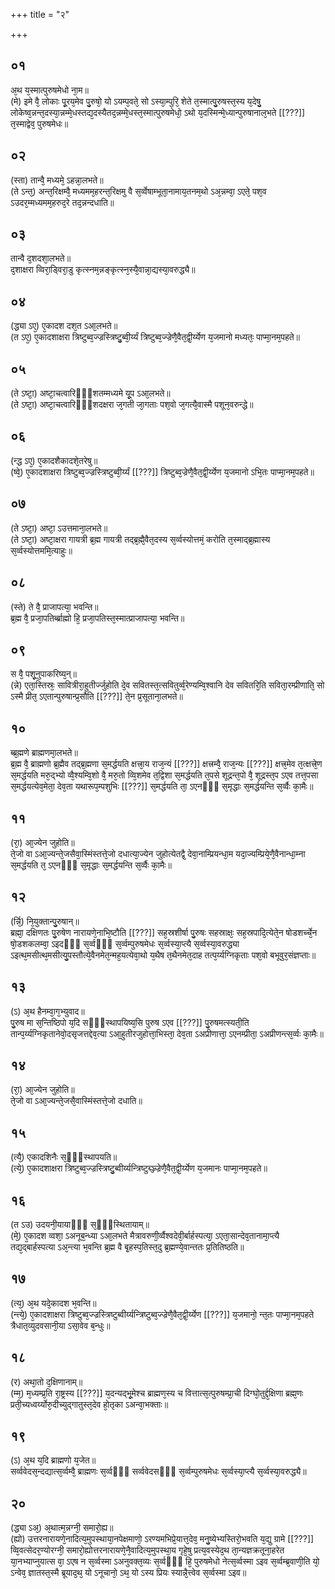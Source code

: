 +++
title = "२"

+++
## ०१
अ᳘थ य᳘स्मात्पुरुषमेधो ना᳘म॥  
(मे) इमे वै᳘ लोकाः पू᳘रय᳘मेव पु᳘रुषो᳘ यो ऽयम्प᳘वते᳘ सो ऽस्या᳘म्पुरि᳘ शेते त᳘स्मात्पु᳘रुषस्त᳘स्य य᳘देषु᳘ लोकेष्व᳘न्नन्त᳘दस्या᳘न्नम्मे᳘धस्तद्य᳘दस्यैतद᳘न्नम्मे᳘धस्त᳘स्मात्पुरुषमेधो᳘ ऽथो य᳘दस्मिन्मे᳘ध्यान्पुरुषानाल᳘भते [[???]] त᳘स्माद्वेव᳘ पुरुषमेधः॥  
## ०२
(स्ता) तान्वै᳘ मध्यमे᳘ ऽहन्ना᳘लभते॥  
(ते ऽन्त᳘) अन्त᳘रिक्षम्वै᳘ मध्यमम᳘हरन्त᳘रिक्षमु वै स᳘र्व्वेषाम्भूता᳘नामाय᳘तनम᳘थो ऽअ᳘न्नम्वा᳘ ऽएते᳘ पश᳘व ऽउदर᳘म्मध्यमम᳘हरुद᳘रे तद᳘न्नन्दधाति॥  
## ०३
तान्वै द᳘शदशा᳘लभते॥  
द᳘शाक्षरा व्विरा᳘ड्विरा᳘डु कृत्स्नम᳘न्नङ्कृत्स्न᳘स्यै᳘वान्ना᳘द्यस्या᳘वरुद्ध्यै॥  
## ०४
(द्ध्या ऽए᳘) ए᳘कादश दश᳘त ऽआ᳘लभते॥  
(त ऽए᳘) ए᳘कादशाक्षरा त्रिष्टुब्व᳘ज्ज्रस्त्रिष्टु᳘ब्वी᳘र्य्यं त्रिष्टुब्व᳘ज्ज्रेणै᳘वैत᳘द्वी᳘र्य्येण य᳘जमानो मध्यतः᳘ पाप्मा᳘नम᳘पहते॥  
## ०५
(ते ऽष्टा᳘) अष्टा᳘चत्वारिᳫँ᳭शतम्मध्यमे यू᳘प ऽआ᳘लभते॥  
(ते ऽष्टा᳘) अष्टा᳘चत्वारिᳫँ᳭शदक्षरा ज᳘गती जा᳘गताः पश᳘वो ज᳘गत्यै᳘वास्मै पशून᳘वरुन्द्धे॥  
## ०६
(न्द्ध ऽए᳘) ए᳘कादशैकादशे᳘तरेषु॥  
(ष्वे᳘) ए᳘कादशाक्षरा त्रिष्टुब्व᳘ज्ज्रस्त्रिष्टुब्वी᳘र्य्यं [[???]] त्रिष्टुब्व᳘ज्रेणै᳘वैत᳘द्वी᳘र्य्येण य᳘जमानो ऽभि᳘तः पाप्मा᳘नम᳘पहते॥  
## ०७
(ते ऽष्टा᳘) अष्टा᳘ ऽउत्तमाना᳘लभते॥  
(ते ऽष्टा᳘) अष्टा᳘क्षरा गायत्री ब्र᳘ह्म गायत्री तद्ब्र᳘ह्मै᳘वैत᳘दस्य स᳘र्व्वस्योत्तमं᳘ करोति त᳘स्माद्ब्र᳘ह्मास्य स᳘र्व्वस्योत्तममि᳘त्याहुः॥  
## ०८
(स्ते) ते वै᳘ प्राजापत्या᳘ भवन्ति॥  
ब्र᳘ह्म वै᳘ प्रजा᳘पतिर्ब्ब्राह्मो हि᳘ प्रजा᳘पतिस्त᳘स्मात्प्राजापत्या᳘ भवन्ति॥  
## ०९
स वै᳘ पशू᳘नुपाकरिष्य᳘न्॥  
(न्ने) एता᳘स्तिस्रः᳘ सावित्रीरा᳘हुतीर्ज्जुहोति दे᳘व सवितस्त᳘त्सवितुर्व्व᳘रेण्यम्वि᳘श्वानि देव सवितरि᳘ति सविता᳘रम्प्रीणाति᳘ सो ऽस्मै प्रीत᳘ ऽएतान्पुरुषान्प्र᳘सौति [[???]] ते᳘न प्र᳘सूताना᳘लभते॥  
## १०
ब्ब्र᳘ह्मणे ब्राह्मणमा᳘लभते॥  
ब्र᳘ह्म वै᳘ ब्राह्मणो ब्र᳘ह्मैव तद्ब्र᳘ह्मणा स᳘मर्द्धयति क्षत्त्रा᳘य राज᳘न्यं [[???]] क्षत्त्रम्वै᳘ राज᳘न्यः [[???]] क्षत्त्र᳘मेव त᳘त्क्षत्त्रे᳘ण स᳘मर्द्धयति मरु᳘द्भ्यो व्वै᳘श्यम्वि᳘शो वै᳘ मरु᳘तो व्वि᳘शमेव त᳘द्विशा स᳘मर्द्धयति त᳘पसे शूद्रन्त᳘पो वै᳘ शूद्रस्त᳘प ऽएव तत्त᳘पसा स᳘मर्द्धयत्येव᳘मेता᳘ देव᳘ता यथारूप᳘म्पशुभिः [[???]] स᳘मर्द्धयति ता᳘ ऽएनᳫँ᳭ स᳘मृद्धाः स᳘मर्द्धयन्ति स᳘र्व्वैः का᳘मैः॥  
## ११
(रा᳘) आ᳘ज्येन जुहोति॥  
ते᳘जो वा ऽआ᳘ज्यन्ते᳘जसैवा᳘स्मिंस्तत्ते᳘जो दधात्या᳘ज्येन जुहोत्येतद्वै᳘ देवा᳘नाम्प्रियन्धा᳘म यदा᳘ज्यम्प्रिये᳘णै᳘वैनान्धा᳘म्ना स᳘मर्द्धयति त᳘ ऽएनᳫँ᳭ स᳘मृद्धाः स᳘मर्द्धयन्ति स᳘र्व्वैः का᳘मैः॥  
## १२
(र्न्नि᳘) नि᳘युक्तान्पु᳘रुषान्॥  
ब्रह्मा᳘ दक्षिणतः पु᳘रुषेण नारायणे᳘नाभि᳘ष्टौति [[???]] सह᳘स्रशीर्षा पु᳘रुषः सहस्राक्षः᳘ सह᳘स्रपादि᳘त्येते᳘न षोडशर्च्चे᳘न षो᳘डशकलम्वा᳘ ऽइदᳫँ᳭ स᳘र्व्वᳫँ᳭ स᳘र्व्वम्पुरुषमेधः स᳘र्व्वस्या᳘प्त्यै स᳘र्व्वस्या᳘वरुद्ध्या ऽइत्थ᳘मसीत्थ᳘मसीत्यु᳘पस्तौत्ये᳘वैनमेत᳘न्मह᳘यत्येवा᳘थो य᳘थैष त᳘थैनमेत᳘दाह तत्प᳘र्य्यग्निकृताः पश᳘वो बभूवुर᳘संज्ञप्ताः॥  
## १३
(ऽ) अ᳘थ हैनम्वा᳘ग᳘भ्युवाद॥  
पु᳘रुष मा स᳘न्तिष्ठिपो य᳘दि सᳫँ᳭स्थापयिष्य᳘सि पुरुष ऽएव [[???]] पु᳘रुषमत्स्यती᳘ति तान्प᳘र्य्यग्निकृतानेवो᳘दसृजत्तद्देव᳘त्या ऽआ᳘हुतीरजुहोत्ता᳘भिस्ता᳘ देव᳘ता ऽअप्रीणात्ता᳘ ऽएनम्प्रीता᳘ ऽअप्रीणन्त्स᳘र्व्वः का᳘मैः॥  
## १४
(रा᳘) आ᳘ज्येन जुहोति॥  
ते᳘जो वा ऽआ᳘ज्यन्ते᳘जसै᳘वास्मिंस्तत्ते᳘जो दधाति॥  
## १५
(त्यै᳘) एकादशिनैः स᳘ᳫँ᳘स्थापयति॥  
(त्ये᳘) ए᳘कादशाक्षरा त्रिष्टुब्व᳘ज्ज्रस्त्रिष्टु᳘ब्वीर्य्यन्त्रिष्टुब्ञ्ज्ज्रेणै᳘वैत᳘द्वी᳘र्य्येण य᳘जमानः पाप्मा᳘नम᳘पहते॥  
## १६
(त ऽउ) उदयनी᳘यायाᳫँ᳭ स᳘ᳫँ᳘स्थितायाम्॥  
(मे᳘) ए᳘कादश व्वशा᳘ ऽअनूब᳘न्ध्या ऽआ᳘लभते मैत्रावरुणी᳘र्व्वैश्वदेवी᳘र्बार्हस्पत्या᳘ ऽएता᳘सान्देव᳘तानामा᳘प्त्यै तद्य᳘द्बार्हस्पत्या ऽअ᳘न्त्या भ᳘वन्ति ब्र᳘ह्म वै बृ᳘हस्प᳘तिस्त᳘दु ब्र᳘ह्मण्ये᳘वान्ततः प्र᳘तितिष्ठति॥  
## १७
(त्य᳘) अ᳘थ यदे᳘कादश भ᳘वन्ति॥  
(न्त्ये᳘) ए᳘कादशाक्षरा त्रिष्टुब्व᳘ज्ज्रस्त्रिष्टुब्वीर्य्यन्त्रिष्टुब्व᳘ज्ज्रेणै᳘वैत᳘द्वी᳘र्य्येण [[???]] य᳘जमानो᳘ न्त᳘तः पाप्मा᳘नम᳘पहते त्रैधात᳘व्युदवसानी᳘या ऽसा᳘वेव ब᳘न्धुः॥  
## १८
(र) अथा᳘तो द᳘क्षिणानाम्॥  
(म्म᳘) म᳘ध्यम्प्र᳘ति रा᳘ष्ट्रस्य [[???]] य᳘दन्यद्भू᳘मेश्च ब्राह्मण᳘स्य च वित्तात्स᳘त्पुरुषम्प्रा᳘ची दिग्घो᳘तुर्द्द᳘क्षिणा ब्रह्म᳘णः प्रती᳘च्यध्वर्य्योरु᳘दीच्युद्गातुस्त᳘देव हो᳘तृका ऽअन्वा᳘भक्ताः॥  
## १९
(ऽ) अ᳘थ य᳘दि ब्राह्मणो य᳘जेत॥  
सर्व्ववेदस᳘न्दद्यात्स᳘र्व्वम्वै᳘ ब्राह्मणः स᳘र्व्वᳫँ᳭ सर्व्ववेदसᳫँ᳭ स᳘र्व्वम्पुरुषमेधः स᳘र्व्वस्या᳘प्त्यै स᳘र्व्वस्या᳘वरुद्ध्यै॥  
## २०
(द्ध्या ऽअ᳘) अ᳘थात्म᳘न्नग्नी᳘ समारो᳘ह्य॥  
(ह्यो) उत्तरनारायणे᳘नादित्य᳘मुपस्थाया᳘नपेक्षमाणो᳘ ऽरण्यमभिप्रे᳘यात्त᳘देव᳘ मनु᳘ष्येभ्यस्तिरो᳘भवति य᳘द्यु ग्रामे [[???]] व्वि᳘वत्सेदर᳘ण्योरग्नी᳘ समारो᳘ह्योत्तरनारायणे᳘नै᳘वादित्य᳘मुपस्था᳘य गृहे᳘षु प्रत्य᳘वस्येद᳘थ ता᳘न्यज्ञक्रतूना᳘हरेत या᳘नभ्याप्नुयात्स वा᳘ ऽएष न स᳘र्व्वस्मा ऽअनुवक्त᳘व्यः स᳘र्व्वᳫँ᳭ हि᳘ पुरुषमेधो नेत्स᳘र्व्वस्मा ऽइव स᳘र्व्वम्ब्र᳘वाणी᳘ति यो᳘ ऽन्वेव᳘ ज्ञातस्त᳘स्मै ब्रूयाद᳘थ᳘ यो ऽनूचानो᳘ ऽथ᳘ यो ऽस्य प्रियः स्यान्नै᳘त्त्वेव स᳘र्व्वस्मा ऽइव॥  
